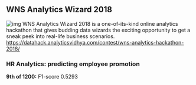 ## WNS Analytics Wizard 2018
![img](https://github.com/kcostya/hackathons-solutions/blob/master/wns/WNS-Analytics-Hackathon.jpg)
WNS Analytics Wizard 2018 is a one-of-its-kind online analytics hackathon that gives budding data wizards the exciting opportunity to get a sneak peek into real-life business scenarios.<br>
https://datahack.analyticsvidhya.com/contest/wns-analytics-hackathon-2018/
### HR Analytics: predicting employee promotion
**9th of 1200:** F1-score 0.5293
